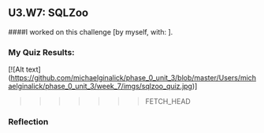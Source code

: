 ## U3.W7: SQLZoo

####I worked on this challenge [by myself, with: ].



### My Quiz Results:
<!-- Include the link to your image (saved in the imgs folder) to display it inline. -->

  
  [![Alt text] (https://github.com/michaelginalick/phase_0_unit_3/blob/master/Users/michaelginalick/phase_0_unit_3/week_7/imgs/sqlzoo_quiz.jpg)]

>>>>>>> FETCH_HEAD


### Reflection
